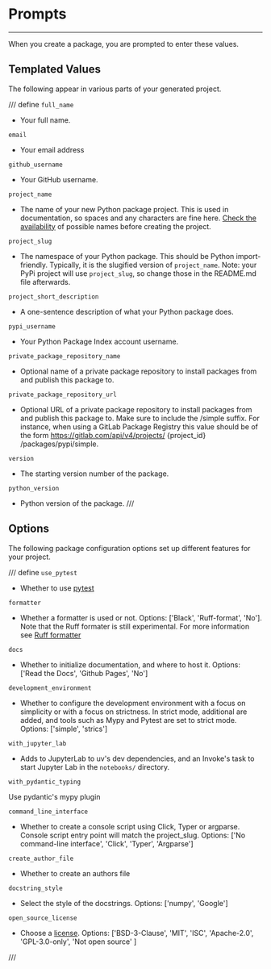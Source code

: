 # Prompts

----

When you create a package, you are prompted to enter these values.

## Templated Values

The following appear in various parts of your generated project.

/// define
`full_name`

- Your full name.

`email`

- Your email address

`github_username`

- Your GitHub username.

`project_name`

- The name of your new Python package project. This is used in documentation, so spaces and any characters are fine here. [Check the availability](http://ivantomic.com/projects/ospnc/) of possible names before creating the project.

`project_slug`

- The namespace of your Python package. This should be Python import-friendly. Typically, it is the slugified version of `project_name`. Note: your PyPi project will use `project_slug`, so change those in the README.md file afterwards.

`project_short_description`

- A one-sentence description of what your Python package does.

`pypi_username`

- Your Python Package Index account username.

`private_package_repository_name`

- Optional name of a private package repository to install packages from and publish this package to.

`private_package_repository_url`

- Optional URL of a private package repository to install packages from and publish this package to. Make sure to include the /simple suffix. For instance, when using a GitLab Package Registry this value should be of the form <https://gitlab.com/api/v4/projects/> {project_id} /packages/pypi/simple.

`version`

- The starting version number of the package.

`python_version`

- Python version of the package.
///

## Options

The following package configuration options set up different features for your project.

/// define
`use_pytest`

- Whether to use [pytest](https://docs.pytest.org/en/latest/)

``formatter``

- Whether a formatter is used or not. Options: ['Black', 'Ruff-format', 'No']. Note that the Ruff formater is still experimental. For more information see [Ruff formatter](https://github.com/astral-sh/ruff/blob/main/crates/ruff_python_formatter/README.md)

``docs``

- Whether to initialize documentation, and where to host it. Options: ['Read the Docs', 'Github Pages', 'No']

``development_environment``

- Whether to configure the development environment with a focus on simplicity or with a focus on strictness. In strict mode, additional are added, and tools such as Mypy and Pytest are set to strict mode. Options: ['simple', 'strics']

``with_jupyter_lab``

- Adds to JupyterLab to uv's dev dependencies, and an Invoke's task to start Jupyter Lab in the `notebooks/` directory.

``with_pydantic_typing``

Use pydantic's mypy plugin

``command_line_interface``

- Whether to create a console script using Click, Typer or argparse. Console script entry point will match the project_slug. Options: ['No command-line interface', 'Click', 'Typer', 'Argparse']

``create_author_file``

- Whether to create an authors file

``docstring_style``

- Select the style of the docstrings. Options: ['numpy', 'Google']

``open_source_license``

- Choose a [license](https://choosealicense.com/). Options: ['BSD-3-Clause', 'MIT', 'ISC', 'Apache-2.0', 'GPL-3.0-only', 'Not open source' ]

///
